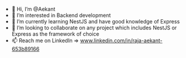- 👋 Hi, I’m @Aekant
- 👀 I’m interested in Backend development
- 🌱 I’m currently learning NestJS and have good knowledge of Express
- 💞️ I’m looking to collaborate on any project which includes NestJS or Express as the framework of choice 
- 📫 Reach me on LinkedIn => www.linkedin.com/in/raja-aekant-653b89166

<!---
Aekant/Aekant is a ✨ special ✨ repository because its `README.md` (this file) appears on your GitHub profile.
You can click the Preview link to take a look at your changes.
--->
